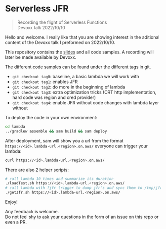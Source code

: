 # Serverless JFR

> Recording the flight of Serverless Functions  
> Devoxx talk 2022/10/10

Hello and welcome.  I really like that you are showing interest in the aditional
content of the Devoxx talk I preformed on 2022/10/10.

This repository contains the [slides](./slides.pdf) and all code samples.
A recording will later be made available by Devoxx.

The different code samples can be found under the different tags in git.

* `git checkout tag0`: baseline, a basic lambda we will work with
* `git checkout tag1`: enables JFR
* `git checkout tag2`: do more in the beginning of lambda
* `git checkout tag3`: extra optimization tricks (CRT http implementation, hard code was region and cred provider)
* `git checkout tag4`: enable JFR without code changes with lambda layer without

To deploy the code in your own environment:

```sh
cd lambda
../gradlew assemble && sam build && sam deploy
```

After deployment, sam will show you a url from the format
`https://<id>.lambda-url.<region>.on.aws/` everyone can trigger your lambda:

```sh
curl https://<id>.lambda-url.<region>.on.aws/
```

There are also 2 helper scripts:

```sh
# call lambda 10 times and summarize its duration
./loadTest.sh https://<id>.lambda-url.<region>.on.aws/
# call lambda with ?jfr trigger to dump jfr's and sync them to /tmp/jfr-dumps
./getJfr.sh https://<id>.lambda-url.<region>.on.aws/
```

Enjoy!

Any feedback is welcome.  
Do not feel shy to ask your questions in the form of an issue on this repo or even a PR.
